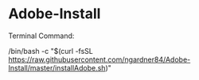# Adobe-Install
Terminal Command:

/bin/bash -c "$(curl -fsSL https://raw.githubusercontent.com/ngardner84/Adobe-Install/master/installAdobe.sh)"
